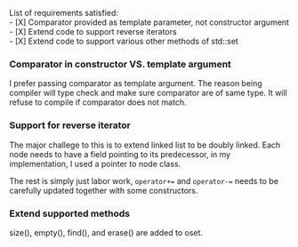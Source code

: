 
List of requirements satisfied:  
    - [X] Comparator provided as template parameter, not constructor argument  
    - [X] Extend code to support reverse iterators  
    - [X] Extend code to support various other methods of std::set  

### Comparator in constructor VS. template argument
I prefer passing comparator as template argument.
The reason being compiler will type check and make sure comparator are of same type.
It will refuse to compile if comparator does not match.

### Support for reverse iterator
The major challege to this is to extend linked list to be doubly linked.
Each node needs to have a field pointing to its predecessor, in my implementation, 
I used a pointer to node class.

The rest is simply just labor work, `operator+=` and `operator-=` needs to be carefully updated
together with some constructors. 

### Extend supported methods
size(), empty(), find(), and erase() are added to oset.

